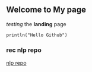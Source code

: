 ## Welcome to My page

_testing_ the **landing** page

`println("Hello Github")`

### rec nlp repo
[nlp repo](https://github.com/fighting41love/funNLP)

<!-- Global site tag (gtag.js) - Google Analytics -->
<script async src="https://www.googletagmanager.com/gtag/js?id=G-3D624KVWCE"></script>
<script>
  window.dataLayer = window.dataLayer || [];
  function gtag(){dataLayer.push(arguments);}
  gtag('js', new Date());

  gtag('config', 'G-3D624KVWCE');
</script>
